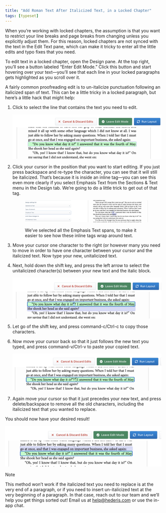 ```yaml
---
title: "Add Roman Text After Italicized Text, in a Locked Chapter"
tags: [typeset]
---
```

 
<html><body><section data-type="chapter" class="hsecchapter" data-hederis-type="hsecchapter" id="unitalicize-text" data-pi-attrs="id: unitalicize-text; data-tags: typeset;" role="doc-chapter" data-tags="typeset" data-author-name=" " data-book-title=" " title="Add Roman Text After Italicized Text, in a Locked Chapter"><p class="hblkp" data-hederis-type="hblkp" id="pTtJ3balZ">When you&#8217;re working with locked chapters, the assumption is that you want to restrict your line breaks and page breaks from changing unless you explicitly adjust them. For this reason, locked chapters are not synced with the text in the Edit Text pane, which can make it tricky to enter all the little edits and typo fixes that you need.</p><p class="hblkp" data-hederis-type="hblkp" id="pUEeCZKYa">To edit text in a locked chapter, open the Design pane. At the top right, you&#8217;ll see a button labeled &#8220;Enter Edit Mode.&#8221; Click this button and start hovering over your text&#8212;you&#8217;ll see that each line in your locked paragraphs gets highlighted as you scroll over it.</p><p class="hblkp" data-hederis-type="hblkp" id="po8aWjZPe">A fairly common proofreading edit is to un-italicize punctuation following an italicized span of text. This can be a little tricky in a locked paragraph, but here&#8217;s a little hack that might help:</p><ol class="hwprnumlist" data-hederis-type="hwprnumlist" id="p2QivsUJ2"><li class="hblkoli" data-hederis-type="hblkoli" id="liYAoo8NKQ"><p class="hblkoli" data-hederis-type="hblklip" id="pEzUFMnF4">Click to select the line that contains the text you need to edit.</p><img data-hederis-type="hblkimg" class="hblkimg" id="pPMsTiyqQ" src="/images/edit_ital_1.png" data-img-src="/images/edit_ital_1.png"/></li><li class="hblkoli" data-hederis-type="hblkoli" id="lisek0K89e"><p class="hblkoli" data-hederis-type="hblklip" id="p90MhMP5L">Click your cursor in the position that you want to start editing. If you just press backspace and re-type the character, you can see that it will still be italicized. That&#8217;s because it is inside an inline tag&#8212;you can see this even more clearly if you select Emphasis Text from the Sections &amp; Text menu in the Design tab. We&#8217;re going to do a little trick to get out of that tag.</p><figure class="hwprfig" data-hederis-type="hwprfig" id="pSomkhaqh"><img data-hederis-type="hblkimg" class="hblkimg" id="piTWYlmg9" src="/images/edit_ital_all_emphasis.png" data-img-src="/images/edit_ital_all_emphasis.png"/><p class="hblkcaption" data-hederis-type="hblkcaption" id="piDGocvUA">We&#8217;ve selected all the Emphasis Text spans, to make it easier to see how these inline tags wrap around text.</p></figure></li><li class="hblkoli" data-hederis-type="hblkoli" id="liKHrX7y5V"><p class="hblkoli" data-hederis-type="hblklip" id="p2F3zjdbb">Move your cursor one character to the right (or however many you need to move in order to have one character between your cursor and the italicized text. Now type your new, unitalicized text.</p></li><li class="hblkoli" data-hederis-type="hblkoli" id="liGHVSWqUC"><p class="hblkoli" data-hederis-type="hblklip" id="pCbBxItfJ">Next, hold down the shift key, and press the left arrow to select the unitalicized character(s) between your new text and the italic block. </p><img data-hederis-type="hblkimg" class="hblkimg" id="p4d9NmG9e" src="/images/edit_ital_2.png" data-img-src="/images/edit_ital_2.png"/></li><li class="hblkoli" data-hederis-type="hblkoli" id="lijMSZxEfA"><p class="hblkoli" data-hederis-type="hblklip" id="pcPIZwMmM">Let go of the shift key, and press command-c/Ctrl-c to copy those characters.</p></li><li class="hblkoli" data-hederis-type="hblkoli" id="liwTkVOThH"><p class="hblkoli" data-hederis-type="hblklip" id="pOhv9JCCQ">Now move your cursor back so that it just follows the new text you typed, and press command-v/Ctrl-v to paste your copied text.</p><img data-hederis-type="hblkimg" class="hblkimg" id="pZflZlaiq" src="/images/edit_ital_3.png" data-img-src="/images/edit_ital_3.png"/></li><li class="hblkoli" data-hederis-type="hblkoli" id="liqTH3nIh9"><p class="hblkoli" data-hederis-type="hblklip" id="pQkofaNhx">Again move your cursor so that it just precedes your new text, and press delete/backspace to remove all the old characters, including the italicized text that you wanted to replace.</p></li></ol><p class="hblkp" data-hederis-type="hblkp" id="pHDnpjDLk">You should now have your desired result!</p><img data-hederis-type="hblkimg" class="hblkimg" id="pc9RWTLjq" src="/images/edit_ital_4.png" data-img-src="/images/edit_ital_4.png"/><aside class="hwprbox box" data-hederis-type="hwprbox" id="pYRmLYP58" data-type="sidebar"><p class="hblktype" data-hederis-type="hblktype" id="puz8Cd08v">Note</p><p class="hblkp" data-hederis-type="hblkp" id="pu6wn7fd9">This method won&#8217;t work if the italicized text you need to replace is at the very end of a paragraph, or if you need to insert un-italicized text at the very beginning of a paragraph. In that case, reach out to our team and we&#8217;ll help you get things sorted out! Email us at <a href="mailto:help@hederis.com" class="hspana" data-hederis-type="hspana" id="ptSmAAvFM">help@hederis.com</a> or use the in-app chat.</p></aside></section></body></html>
